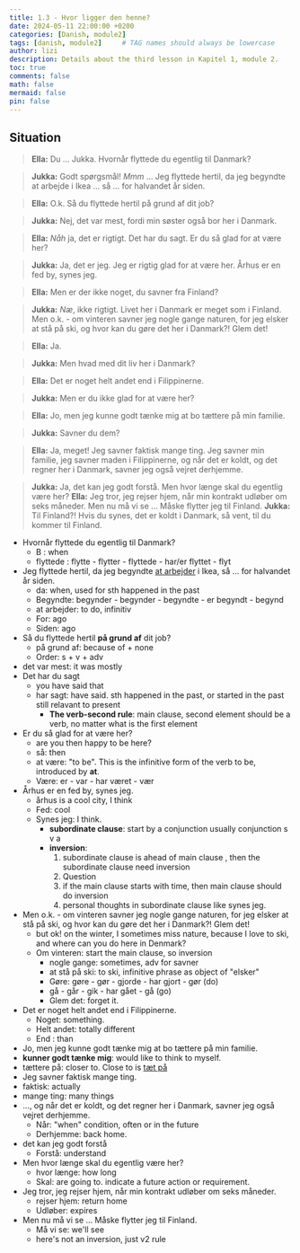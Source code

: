 ```yaml
---
title: 1.3 - Hvor ligger den henne?
date: 2024-05-11 22:00:00 +0200
categories: [Danish, module2]
tags: [danish, module2]     # TAG names should always be lowercase
author: lizi
description: Details about the third lesson in Kapitel 1, module 2.
toc: true
comments: false
math: false
mermaid: false
pin: false
---
```

## Situation

> **Ella:** Du … Jukka. Hvornår flyttede du egentlig til Danmark?

> **Jukka:** Godt spørgsmål! *Mmm* … Jeg flyttede hertil, da jeg begyndte at arbejde i Ikea … så … for halvandet år siden.

> **Ella:** O.k. Så du flyttede hertil på grund af dit job?

> **Jukka:** Nej, det var mest, fordi min søster også bor her i Danmark.

> **Ella:** *Nåh* ja, det er rigtigt. Det har du sagt. Er du så glad for at være her?

> **Jukka:** Ja, det er jeg. Jeg er rigtig glad for at være her. Århus er en fed by, synes jeg.

> **Ella:** Men er der ikke noget, du savner fra Finland?

> **Jukka:** *Næ*, ikke rigtigt. Livet her i Danmark er meget som i Finland. Men o.k. - om vinteren savner jeg nogle gange naturen, for jeg elsker at stå på ski, og hvor kan du gøre det her i Danmark?! Glem det!

> **Ella:** Ja.

> **Jukka:** Men hvad med dit liv her i Danmark?

> **Ella:** Det er noget helt andet end i Filippinerne.

> **Jukka:** Men er du ikke glad for at være her?

> **Ella:** Jo, men jeg kunne godt tænke mig at bo tættere på min familie.

> **Jukka:** Savner du dem?

> **Ella:** Ja, meget! Jeg savner faktisk mange ting. Jeg savner min familie, jeg savner maden i Filippinerne, og når det er koldt, og det regner her i Danmark, savner jeg også vejret derhjemme.

> **Jukka:** Ja, det kan jeg godt forstå. Men hvor længe skal du egentlig være her?
> **Ella:** Jeg tror, jeg rejser hjem, når min kontrakt udløber om seks måneder. Men nu må vi se … Måske flytter jeg til Finland.
> **Jukka:** Til Finland?! Hvis du synes, det er koldt i Danmark, så vent, til du kommer til Finland.

- Hvornår flyttede du egentlig til Danmark?
  - B : when
  - flyttede : flytte  - flytter - flyttede - har/er flyttet - flyt
- Jeg flyttede hertil, da jeg begyndte <u>at arbejder</u> i Ikea, så ... for halvandet år siden.
  - da: when, used for sth happened in the past
  - Begyndte: begynder - begynder - begyndte - er begyndt - begynd
  -  at arbejder: to do, infinitiv
  - For: ago
  - Siden: ago
- Så du flyttede hertil **på grund af** dit job?
  - på grund af: because of + none
  - Order: s + v + adv
- det var mest: it was mostly
- Det har du sagt
  - you have said that
  - har sagt: have said. sth happened in the past, or started in the past still relavant to present
    - **The verb-second rule**: main clause, second element should be a verb, no matter what is the first element
- Er du så glad for at være her?
  - are you then happy to be here?
  - så: then
  - at være: "to be". This is the infinitive form of the verb to be, introduced by **at**.
  - Være:  er - var - har været - vær
- Århus er en fed by, synes jeg.
  - århus is a cool city, I think
  - Fed: cool
  - Synes jeg: I think. 
    - **subordinate clause**: start by a conjunction usually conjunction s v a
    - **inversion**: 
      1. subordinate clause is ahead of main clause , then the subordinate clause need inversion
      2.  Question
      3. if the main clause starts with time, then main clause should do inversion 
      4. personal thoughts in subordinate clause like synes jeg.
- Men o.k. - om vinteren savner jeg nogle gange naturen, for jeg elsker at stå på ski, og hvor kan du gøre det her i Danmark?! Glem det!
  - but ok! on the winter, I sometimes miss nature, because I love to ski, and where can you do here in Denmark?
  - Om vinteren: start the main clause, so inversion 
    - nogle gange: sometimes, adv for savner
    - at stå på ski: to ski, infinitive phrase as object of "elsker"
    - Gøre: gøre - gør - gjorde - har gjort - gør (do)
    - gå - går - gik - har gået - gå (go)
    - Glem det: forget it.
- Det er noget helt andet end i Filippinerne.
  - Noget: something.
  - Helt andet: totally different
  - End : than
-  Jo, men jeg kunne godt tænke mig at bo tættere på min familie.
  - **kunner godt tænke mig**: would like to think to myself. 
  - tættere på: closer to. Close to is <u>tæt på</u>
-  Jeg savner faktisk mange ting.
  - faktisk: actually
  - mange ting: many things
- ..., og når det er koldt, og det regner her i Danmark, savner jeg også vejret derhjemme.
  - Når: "when" condition, often or in the future
  - Derhjemme: back home.
- det kan jeg godt forstå
  - Forstå: understand
- Men hvor længe skal du egentlig være her?
  - hvor længe: how long 
  - Skal: are going to. indicate a future action or requirement.
- Jeg tror, jeg rejser hjem, når min kontrakt udløber om seks måneder.
  - rejser hjem: return home
  - Udløber: expires
- Men nu må vi se … Måske flytter jeg til Finland.
  - Må vi se: we'll see
  - here's not an inversion, just v2 rule

